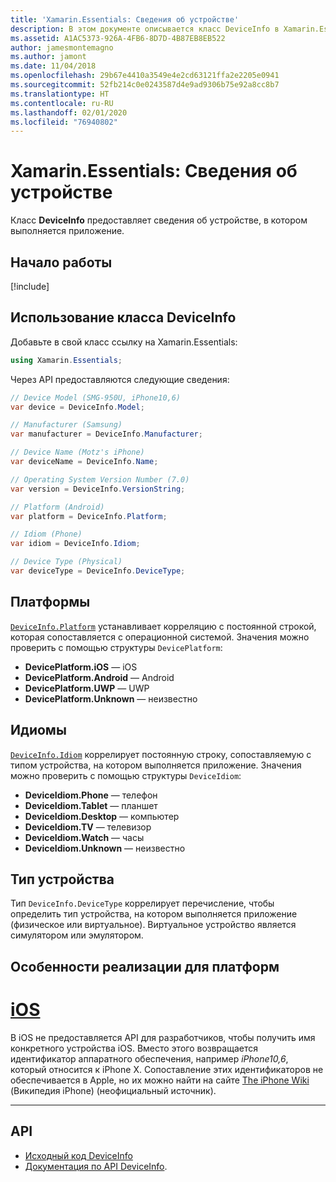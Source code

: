 ```yaml
---
title: 'Xamarin.Essentials: Сведения об устройстве'
description: В этом документе описывается класс DeviceInfo в Xamarin.Essentials, с помощью которого можно получить сведения об устройстве, в котором выполняется приложение.
ms.assetid: A1AC5373-926A-4FB6-8D7D-4B87EB8EB522
author: jamesmontemagno
ms.author: jamont
ms.date: 11/04/2018
ms.openlocfilehash: 29b67e4410a3549e4e2cd63121ffa2e2205e0941
ms.sourcegitcommit: 52fb214c0e0243587d4e9ad9306b75e92a8cc8b7
ms.translationtype: HT
ms.contentlocale: ru-RU
ms.lasthandoff: 02/01/2020
ms.locfileid: "76940802"
---
```

# <a name="xamarinessentials-device-information"></a>Xamarin.Essentials: Сведения об устройстве

Класс **DeviceInfo** предоставляет сведения об устройстве, в котором выполняется приложение.

## <a name="get-started"></a>Начало работы

[!include[](~/essentials/includes/get-started.md)]

## <a name="using-deviceinfo"></a>Использование класса DeviceInfo

Добавьте в свой класс ссылку на Xamarin.Essentials:

```csharp
using Xamarin.Essentials;
```

Через API предоставляются следующие сведения:

```csharp
// Device Model (SMG-950U, iPhone10,6)
var device = DeviceInfo.Model;

// Manufacturer (Samsung)
var manufacturer = DeviceInfo.Manufacturer;

// Device Name (Motz's iPhone)
var deviceName = DeviceInfo.Name;

// Operating System Version Number (7.0)
var version = DeviceInfo.VersionString;

// Platform (Android)
var platform = DeviceInfo.Platform;

// Idiom (Phone)
var idiom = DeviceInfo.Idiom;

// Device Type (Physical)
var deviceType = DeviceInfo.DeviceType;
```

## <a name="platforms"></a>Платформы

[`DeviceInfo.Platform`](xref:Xamarin.Essentials.DeviceInfo.Platform) устанавливает корреляцию с постоянной строкой, которая сопоставляется с операционной системой. Значения можно проверить с помощью структуры `DevicePlatform`:

- **DevicePlatform.iOS** — iOS
- **DevicePlatform.Android** — Android
- **DevicePlatform.UWP** — UWP
- **DevicePlatform.Unknown** — неизвестно

## <a name="idioms"></a>Идиомы

[`DeviceInfo.Idiom`](xref:Xamarin.Essentials.DeviceInfo.Idiom) коррелирует постоянную строку, сопоставляемую с типом устройства, на котором выполняется приложение. Значения можно проверить с помощью структуры `DeviceIdiom`:

- **DeviceIdiom.Phone** — телефон
- **DeviceIdiom.Tablet** — планшет
- **DeviceIdiom.Desktop** — компьютер
- **DeviceIdiom.TV** — телевизор
- **DeviceIdiom.Watch** — часы
- **DeviceIdiom.Unknown** — неизвестно

## <a name="device-type"></a>Тип устройства

Тип `DeviceInfo.DeviceType` коррелирует перечисление, чтобы определить тип устройства, на котором выполняется приложение (физическое или виртуальное). Виртуальное устройство является симулятором или эмулятором.

## <a name="platform-implementation-specifics"></a>Особенности реализации для платформ

# <a name="iostabios"></a>[iOS](#tab/ios)

В iOS не предоставляется API для разработчиков, чтобы получить имя конкретного устройства iOS. Вместо этого возвращается идентификатор аппаратного обеспечения, например _iPhone10,6_, который относится к iPhone X. Сопоставление этих идентификаторов не обеспечивается в Apple, но их можно найти на сайте [The iPhone Wiki](https://www.theiphonewiki.com/wiki/Models) (Википедия iPhone) (неофициальный источник).

--------------

## <a name="api"></a>API

- [Исходный код DeviceInfo](https://github.com/xamarin/Essentials/tree/master/Xamarin.Essentials/DeviceInfo)
- [Документация по API DeviceInfo](xref:Xamarin.Essentials.DeviceInfo).
